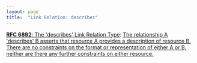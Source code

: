 ```yaml
---
layout: page
title:  "Link Relation: describes"
---
```


[**RFC 6892**: The 'describes' Link Relation Type](/specs/IETF/RFC/6892 "This specification defines the 'describes' link relation type that allows resource representations to indicate that they are describing another resource. In contexts where applications want to associate described resources and description resources, and want to build services based on these associations, the 'describes' link relation type provides the opposite direction of the 'describedby' link relation type, which already is a registered link relation type."): [The relationship A 'describes' B asserts that resource A provides a description of resource B. There are no constraints on the format or representation of either A or B, neither are there any further constraints on either resource.]()

